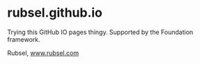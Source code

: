 rubsel.github.io
================

Trying this GitHub IO pages thingy. 
Supported by the Foundation framework. 

Rubsel, www.rubsel.com